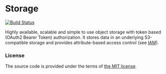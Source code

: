 # Storage

[![Build Status][travis-img]][travis]

Highly available, scalable and simple to use object storage
with token based (OAuth2 Bearer Token) authorization.
It stores data in an underlying S3-compatible storage and
provides attribute-based access control (see [IAM][iam]).



### License

The source code is provided under the terms of [the MIT license][license].

[iam]:https://github.com/netology-group/iam
[license]:http://www.opensource.org/licenses/MIT
[travis]:https://travis-ci.com/netology-group/storage?branch=master
[travis-img]:https://travis-ci.com/netology-group/storage.png?branch=master
